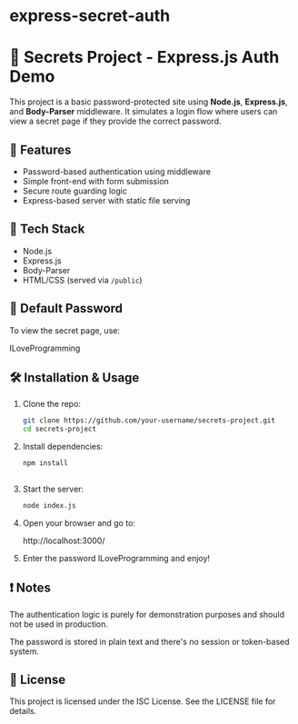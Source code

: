 # express-secret-auth

# 🔐 Secrets Project - Express.js Auth Demo

This project is a basic password-protected site using **Node.js**, **Express.js**, and **Body-Parser** middleware. It simulates a login flow where users can view a secret page if they provide the correct password.

## 🚀 Features

- Password-based authentication using middleware
- Simple front-end with form submission
- Secure route guarding logic
- Express-based server with static file serving

## 🔧 Tech Stack

- Node.js
- Express.js
- Body-Parser
- HTML/CSS (served via `/public`)


## 🔑 Default Password

To view the secret page, use:

ILoveProgramming


## 🛠️ Installation & Usage

1. Clone the repo:

   ```bash
   git clone https://github.com/your-username/secrets-project.git
   cd secrets-project

2. Install dependencies:

   ```bash
   npm install
      
3. Start the server:
   ```bash
   node index.js
   
4. Open your browser and go to:

   http://localhost:3000/

5. Enter the password ILoveProgramming and enjoy!

## ❗ Notes

The authentication logic is purely for demonstration purposes and should not be used in production.

The password is stored in plain text and there's no session or token-based system.

## 📜 License
This project is licensed under the ISC License. See the LICENSE file for details.



